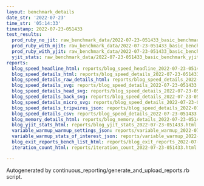 ```yaml
---
layout: benchmark_details
date_str: '2022-07-23'
time_str: '05:14:33'
timestamp: 2022-07-23-051433
test_results:
  prod_ruby_no_jit: raw_benchmark_data/2022-07-23-051433_basic_benchmark_prod_ruby_no_jit.json
  prod_ruby_with_mjit: raw_benchmark_data/2022-07-23-051433_basic_benchmark_prod_ruby_with_mjit.json
  prod_ruby_with_yjit: raw_benchmark_data/2022-07-23-051433_basic_benchmark_prod_ruby_with_yjit.json
  yjit_stats: raw_benchmark_data/2022-07-23-051433_basic_benchmark_yjit_stats.json
reports:
  blog_speed_headline_html: reports/blog_speed_headline_2022-07-23-051433.html
  blog_speed_details_html: reports/blog_speed_details_2022-07-23-051433.html
  blog_speed_details_raw_details_html: reports/blog_speed_details_2022-07-23-051433.raw_details.html
  blog_speed_details_svg: reports/blog_speed_details_2022-07-23-051433.svg
  blog_speed_details_head_svg: reports/blog_speed_details_2022-07-23-051433.head.svg
  blog_speed_details_back_svg: reports/blog_speed_details_2022-07-23-051433.back.svg
  blog_speed_details_micro_svg: reports/blog_speed_details_2022-07-23-051433.micro.svg
  blog_speed_details_tripwires_json: reports/blog_speed_details_2022-07-23-051433.tripwires.json
  blog_speed_details_csv: reports/blog_speed_details_2022-07-23-051433.csv
  blog_memory_details_html: reports/blog_memory_details_2022-07-23-051433.html
  blog_yjit_stats_html: reports/blog_yjit_stats_2022-07-23-051433.html
  variable_warmup_warmup_settings_json: reports/variable_warmup_2022-07-23-051433.warmup_settings.json
  variable_warmup_stats_of_interest_json: reports/variable_warmup_2022-07-23-051433.stats_of_interest.json
  blog_exit_reports_bench_list_html: reports/blog_exit_reports_2022-07-23-051433.bench_list.html
  iteration_count_html: reports/iteration_count_2022-07-23-051433.html

---
```

Autogenerated by continuous_reporting/generate_and_upload_reports.rb script.
